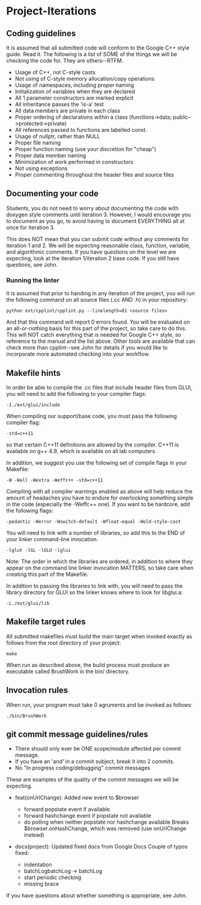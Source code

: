# Project-Iterations

## Coding guidelines
It is assumed that all submitted code will conform to the Google C++ style
guide. Read it. The following is a list of SOME of the things we will be
checking the code for. They are others--RTFM.
 - Usage of C++, not C-style casts
 - Not using of C-style memory allocation/copy operations
 - Usage of namespaces, including proper naming
 - Initialization of variables when they are declared
 - All 1 parameter constructors are marked explicit
 - All inheritance passes the 'is-a' test
 - All data members are private in each class
 - Proper ordering of declarations within a class (functions->data;
   public->protected->private)
 - All references passed to functions are labelled const.
 - Usage of nullptr, rather than NULL
 - Proper file naming
 - Proper function naming (use your discretion for "cheap")
 - Proper data member naming
 - Minimization of work performed in constructors
 - Not using exceptions
 - Proper commenting throughout the header files and source files

## Documenting your code
Students, you do not need to worry about documenting the code with doxygen style
comments until iteration 3. However, I would encourage you to document as you
go, to avoid having to document EVERYTHING all at once for iteration 3.

This does NOT mean that you can submit code without any comments for iteration 1
and 2. We will be expecting reasonable class, function, variable, and
algorithmic comments. If you have questions on the level we are expecting, look
at the iteration 1/iteration 2 base code. If you still have questions, see John.

### Running the linter
It is assumed that prior to handing in any iteration of the project, you will
run the following command on all source files (.cc AND .h) in your repository:

    python ext/cpplint/cpplint.py --linelength=81 <source files>

And that this command will report 0 errors found. You will be evaluated on an
all-or-nothing basis for this part of the project, so take care to do this. This
will NOT catch everything that is needed for Google C++ style, so reference to
the manual and the list above. Other tools are available that can check more
than cpplint--see John for details if you would like to incorporate more
automated checking into your workflow.

## Makefile hints

In order be able to compile the .cc files that include header files from GLUI,
you will need to add the following to your compiler flags:

    -I./ext/glui/include

When compiling our support/base code, you must pass the following compiler flag:

    -std=c++11

so that certain C++11 definitions are allowed by the compiler. C++11 is
available on g++ 4.9, which is available on all lab computers.

In addition, we suggest you use the following set of compile flags in your
Makefile:

    -W -Wall -Wextra -Weffc++ -std=c++11

Compiling with all compiler warnings enabled as above will help reduce the
amount of headaches you have to endure for overlooking something simple in the
code (especially the -Weffc++ one). If you want to be hardcore, add the
following flags:

    -pedantic -Werror -Wswitch-default -Wfloat-equal -Wold-style-cast

You will need to link with a number of libraries, so add this to the END of your
linker command-line invocation.

    -lglut -lGL -lGLU -lglui

Note: The order in which the libraries are ordered, in addition to where they
appear on the command line linker invocation MATTERS, so take care when creating
this part of the Makefile.

In addition to passing the libraries to link with, you will need to pass the
library directory for GLUI so the linker knows where to look for libglui.a:

    -L./ext/glui/lib


## Makefile target rules
All submitted makefiles must build the main target when invoked exactly as
follows from the root directory of your project:

    make

When run as described above, the build process must produce an executable called
BrushWork in the bin/ directory.

## Invocation rules
When run, your program must take 0 agruments and be invoked as follows:

    ./bin/BrushWork

## git commit message guidelines/rules
- There should only ever be ONE scope/module affected per commit message.
- If you have an 'and' in a commit subject, break it into 2 commits.
- No "In progress coding/debugging" commit messages

These are examples of the quality of the commit messages we will be expecting.

* feat(onUrlChange): Added new event to $browser
  - forward popstate event if available
  - forward hashchange event if popstate not available
  - do polling when neither popstate nor hashchange available
  Breaks $browser.onHashChange, which was removed (use onUrlChange instead)

* docs(project): Updated fixed docs from Google Docs
  Couple of typos fixed:
  - indentation
  - batchLogbatchLog -> batchLog
  - start periodic checking
  - missing brace


If you have questions about whether something is appropriate, see John.

